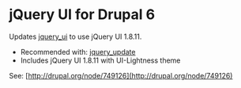# jQuery UI for Drupal 6

Updates [jquery_ui](http://drupal.org/project/jquery_ui) to use jQuery UI 1.8.11.

- Recommended with: [jquery_update](https://github.com/alexweber/jquery_update)
- Includes jQuery UI 1.8.11 with UI-Lightness theme

See: [http://drupal.org/node/749126](http://drupal.org/node/749126)
